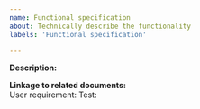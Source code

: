 ```yaml
---
name: Functional specification 
about: Technically describe the functionality
labels: 'Functional specification'

---
```


**Description:**  


**Linkage to related documents:**  
User requirement: 
Test: 

